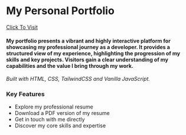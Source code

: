 # My Personal Portfolio 
[Click To Visit](https://my-portfolio-dc9xk1hgl-zeeshans-projects-4b68afdc.vercel.app/)

#### My portfolio presents a vibrant and highly interactive platform for showcasing my professional journey as a developer. It provides a structured view of my experience, highlighting the progression of my skills and key projects. Visitors gain a clear understanding of my capabilities and the value I bring through my work.

*Built with HTML, CSS, TailwindCSS and Vanilla JavaScript.*

### Key Features
- Explore my professional resume
- Download a PDF version of my resume
- Get in touch with me directly
- Discover my core skills and expertise
